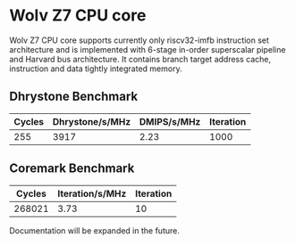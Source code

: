 # Wolv Z7 CPU core #

Wolv Z7 CPU core supports currently only riscv32-imfb instruction set architecture and is implemented with 6-stage in-order superscalar pipeline and Harvard bus architecture. It contains branch target address cache, instruction and data tightly integrated memory.

## Dhrystone Benchmark ##
| Cycles | Dhrystone/s/MHz | DMIPS/s/MHz | Iteration |
| ------ | --------------- | ----------- | --------- |
|    255 |            3917 |        2.23 |      1000 |

## Coremark Benchmark ##
| Cycles | Iteration/s/MHz | Iteration |
| ------ | --------------- | --------- |
| 268021 |            3.73 |        10 |

Documentation will be expanded in the future.
